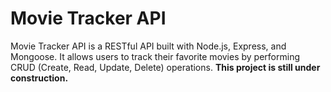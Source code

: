 # Movie Tracker API

Movie Tracker API is a RESTful API built with Node.js, Express, and Mongoose. It allows users to track their favorite movies by performing CRUD (Create, Read, Update, Delete) operations. **This project is still under construction.**

